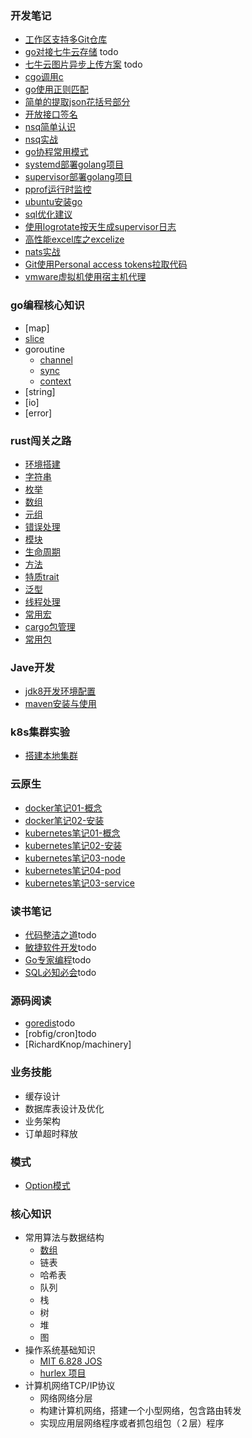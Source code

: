 ### 开发笔记
- [工作区支持多Git仓库](./codeNotes/multi-git.md)
- [go对接七牛云存储]() todo
- [七牛云图片异步上传方案]() todo
- [cgo调用c](./codeNotes/cgo.md)
- [go使用正则匹配](./codeNotes/go-use-regxp.md)
- [简单的提取json花括号部分](./codeNotes/split-jsonStr.md)
- [开放接口签名](./codeNotes/open-api-sign.md)
- [nsq简单认识](./codeNotes/nsq-beginning.md)
- [nsq实战](./codeNotes/nsq-action.md)
- [go协程常用模式](./codeNotes/goroutine-action.md)
- [systemd部署golang项目](./codeNotes/systemd-action.md)
- [supervisor部署golang项目](./codeNotes/supervisor-action.md)
- [pprof运行时监控](./codeNotes/pprof-action.md)
- [ubuntu安装go](./codeNotes/install-go.md)
- [sql优化建议](./codeNotes/sql-action.md)
- [使用logrotate按天生成supervisor日志](./codeNotes/logrotate.md)
- [高性能excel库之excelize](./codeNotes/excelize-action.md)
- [nats实战](./codeNotes/nats-action.md)
- [Git使用Personal access tokens拉取代码](./codeNotes/git-pat.md)
- [vmware虚拟机使用宿主机代理](./codeNotes/vm-proxy.md)

### go编程核心知识 
- [map]
- [slice](./coreKownledge/golang/slice.md)
- goroutine
  - [channel](./coreKownledge/golang/channel.md)
  - [sync](./coreKownledge/golang/sync.md)
  - [context](./coreKownledge/golang/ctx.md)
- [string]
- [io]
- [error]

### rust闯关之路
- [环境搭建](./rust/dev-tools.md)
- [字符串](./rust/string.md)
- [枚举](./rust/enum.md)
- [数组](./rust/array.md)
- [元组](./rust/tuple.md)
- [错误处理](./rust/error-handle.md)
- [模块](./rust/mod.md)
- [生命周期](./rust/lifecycle.md)
- [方法](./rust/method.md)
- [特质trait](./rust/trait.md)
- [泛型](./rust/generic.md)
- [线程处理](./rust/thread.md)
- [常用宏](./rust/macro-attr.md)
- [cargo包管理](./rust/cargo.md)
- [常用包](./rust/awesome-package.md)

### Jave开发
- [jdk8开发环境配置](./javaNotes/install-jdk8.md)
- [maven安装与使用](./javaNotes/maven-action.md)

### k8s集群实验
- [搭建本地集群](./cloudNative/install-k8s-cluster.md)

### 云原生
- [docker笔记01-概念]()
- [docker笔记02-安装](./codeNotes/install-docker.md)
- [kubernetes笔记01-概念](./codeNotes/introduction-k8s.md)
- [kubernetes笔记02-安装](./codeNotes/install-k8s.md)
- [kubernetes笔记03-node](./codeNotes/k8s-node.md)
- [kubernetes笔记04-pod](./codeNotes/k8s-pod.md)
- [kubernetes笔记03-service](./codeNotes/k8s-service.md)

### 读书笔记
- [代码整洁之道]()todo
- [敏捷软件开发]()todo
- [Go专家编程]()todo
- [SQL必知必会]()todo

### 源码阅读
- [goredis]()todo
- [robfig/cron]todo
- [RichardKnop/machinery]

### 业务技能
- 缓存设计
- 数据库表设计及优化
- 业务架构
- 订单超时释放
### 模式
- [Option模式](./codeNotes/option-pattern.md)
### 核心知识
- 常用算法与数据结构
  - [数组](./coreKownledge/algo/array.md)
  - 链表
  - 哈希表
  - 队列
  - 栈
  - 树
  - 堆
  - 图
- 操作系统基础知识
  -  [MIT 6.828 JOS](https://zhuanlan.zhihu.com/p/74028717) 
  -  [hurlex 项目](http://wiki.0xffffff.org/)
- 计算机网络TCP/IP协议
  - 网络网络分层 
  - 构建计算机网络，搭建一个小型网络，包含路由转发 
  - 实现应用层网络程序或者抓包组包（２层）程序
